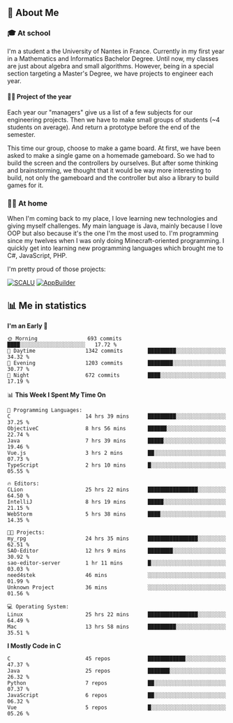 ## 👀 About Me

### 🎓 At school

I'm a student a the University of Nantes in France. Currently in my first year in a Mathematics and Informatics Bachelor Degree. Until now, my classes are just about algebra and small algorithms. However, being in a special section targeting a Master's Degree, we have projects to engineer each year. 

#### 🔧🔬 Project of the year

Each year our "managers" give us a list of a few subjects for our engineering projects. Then we have to make small groups of students (~4 students on average). And return a prototype before the end of the semester.

This time our group, choose to make a game board. At first, we have been asked to make a single game on a homemade gameboard. So we had to build the screen and the controllers by ourselves. 
But after some thinking and brainstorming, we thought that it would be way more interesting to build, not only the gameboard and the controller but also a library to build games for it.

### 👨‍💻 At home

When I'm coming back to my place, I love learning new technologies and giving myself challenges. My main language is Java, mainly because I love OOP but also because it's the one I'm the most used to. I'm programming since my twelves when I was only doing Minecraft-oriented programming.  I quickly get into learning new programming languages which brought me to C#, JavaScript, PHP. 

I'm pretty proud of those projects:

[![SCALU](https://github-readme-stats.vercel.app/api/pin?username=renardfute&repo=SCALU)](https://github.com/renardfute/scalu)
[![AppBuilder](https://github-readme-stats.vercel.app/api/pin?username=pulsedev2&repo=AppBuilder)](https://github.com/pulsedev2/AppBuilder)

## 📊 Me in statistics
<!--START_SECTION:waka-->
**I'm an Early 🐤** 

```text
🌞 Morning                693 commits         ████░░░░░░░░░░░░░░░░░░░░░   17.72 % 
🌆 Daytime                1342 commits        █████████░░░░░░░░░░░░░░░░   34.32 % 
🌃 Evening                1203 commits        ████████░░░░░░░░░░░░░░░░░   30.77 % 
🌙 Night                  672 commits         ████░░░░░░░░░░░░░░░░░░░░░   17.19 % 
```


📊 **This Week I Spent My Time On** 

```text
💬 Programming Languages: 
C                        14 hrs 39 mins      █████████░░░░░░░░░░░░░░░░   37.25 % 
ObjectiveC               8 hrs 56 mins       ██████░░░░░░░░░░░░░░░░░░░   22.74 % 
Java                     7 hrs 39 mins       █████░░░░░░░░░░░░░░░░░░░░   19.46 % 
Vue.js                   3 hrs 2 mins        ██░░░░░░░░░░░░░░░░░░░░░░░   07.73 % 
TypeScript               2 hrs 10 mins       █░░░░░░░░░░░░░░░░░░░░░░░░   05.55 % 

🔥 Editors: 
CLion                    25 hrs 22 mins      ████████████████░░░░░░░░░   64.50 % 
IntelliJ                 8 hrs 19 mins       █████░░░░░░░░░░░░░░░░░░░░   21.15 % 
WebStorm                 5 hrs 38 mins       ████░░░░░░░░░░░░░░░░░░░░░   14.35 % 

🐱‍💻 Projects: 
my_rpg                   24 hrs 35 mins      ████████████████░░░░░░░░░   62.51 % 
SAO-Editor               12 hrs 9 mins       ████████░░░░░░░░░░░░░░░░░   30.92 % 
sao-editor-server        1 hr 11 mins        █░░░░░░░░░░░░░░░░░░░░░░░░   03.03 % 
need4stek                46 mins             ░░░░░░░░░░░░░░░░░░░░░░░░░   01.99 % 
Unknown Project          36 mins             ░░░░░░░░░░░░░░░░░░░░░░░░░   01.56 % 

💻 Operating System: 
Linux                    25 hrs 22 mins      ████████████████░░░░░░░░░   64.49 % 
Mac                      13 hrs 58 mins      █████████░░░░░░░░░░░░░░░░   35.51 % 
```

**I Mostly Code in C** 

```text
C                        45 repos            ████████████░░░░░░░░░░░░░   47.37 % 
Java                     25 repos            ███████░░░░░░░░░░░░░░░░░░   26.32 % 
Python                   7 repos             ██░░░░░░░░░░░░░░░░░░░░░░░   07.37 % 
JavaScript               6 repos             ██░░░░░░░░░░░░░░░░░░░░░░░   06.32 % 
Vue                      5 repos             █░░░░░░░░░░░░░░░░░░░░░░░░   05.26 % 
```




<!--END_SECTION:waka-->
